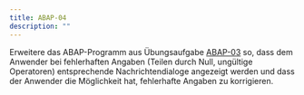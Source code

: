 ```yaml
---
title: ABAP-04
description: ""
---
```


Erweitere das ABAP-Programm aus Übungsaufgabe [ABAP-03](abap-03.md) so, dass dem Anwender bei fehlerhaften Angaben (Teilen durch Null, ungültige Operatoren) entsprechende Nachrichtendialoge angezeigt werden und dass der Anwender die Möglichkeit hat, fehlerhafte
Angaben zu korrigieren.
